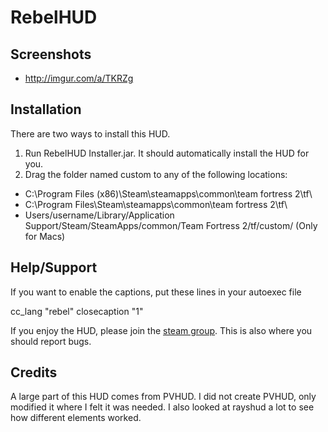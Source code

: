 RebelHUD  
=======  

Screenshots  
--------  

* http://imgur.com/a/TKRZg  

Installation  
--------  

There are two ways to install this HUD.

1. Run RebelHUD Installer.jar. It should automatically install the HUD for you.
2. Drag the folder named custom to any of the following locations:
 
* C:\Program Files (x86)\Steam\steamapps\common\team fortress 2\tf\  
* C:\Program Files\Steam\steamapps\common\team fortress 2\tf\  
* Users/username/Library/Application Support/Steam/SteamApps/common/Team Fortress 2/tf/custom/ (Only for Macs)

Help/Support  
--------  

If you want to enable the captions, put these lines in your autoexec file

cc_lang "rebel"
closecaption "1"

If you enjoy the HUD, please join the [steam group](http://steamcommunity.com/groups/RebelHUD). This is also where you should report bugs.

Credits
--------
  
A large part of this HUD comes from PVHUD. I did not create PVHUD, only modified it where I felt it was needed.
I also looked at rayshud a lot to see how different elements worked.
